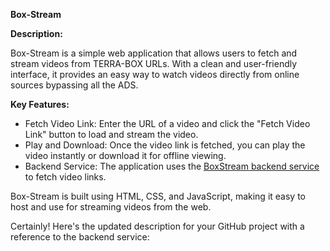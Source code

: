 **Box-Stream**

**Description:**

Box-Stream is a simple web application that allows users to fetch and stream videos from TERRA-BOX URLs. With a clean and user-friendly interface, it provides an easy way to watch videos directly from online sources bypassing all the ADS.

**Key Features:**

- Fetch Video Link: Enter the URL of a video and click the "Fetch Video Link" button to load and stream the video.
- Play and Download: Once the video link is fetched, you can play the video instantly or download it for offline viewing.
- Backend Service: The application uses the [BoxStream backend service](https://boxstream.thejuniortest.workers.dev) to fetch video links.

Box-Stream is built using HTML, CSS, and JavaScript, making it easy to host and use for streaming videos from the web.


Certainly! Here's the updated description for your GitHub project with a reference to the backend service:
